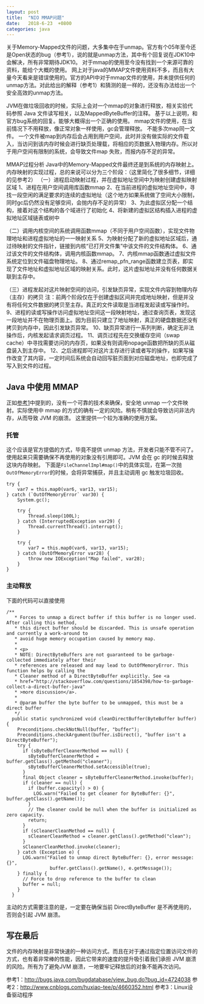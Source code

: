 ```yaml
---
layout: post
title:  "NIO MMAP问题"
date:   2018-6-23  +0800
categories: java
---
```



关于Memory-Mapped文件的问题，大多集中在于unmap。官方有个05年至今还是Open状态的bug（参考1），说的就是unmap方法，其中有个回复说在JDK10中会解决，所有非常期待JDK10。
对于mmap的使用至今没有找到一个来源可靠的资料，能给个大概的使用。
网上对于java的MMAP文件使用资料不多，而且有大量今天看来是错误使用的。官方的API中对于mmap文件的使用，并未提供任何的unmap方法。对此给出的解释（参考1）和猜测的是一样的，还没有办法给出一个安全高效的unmap方法。

JVM在做垃圾回收的时候，实际上会对一个mmap的对象进行释放，相关实验代码参照 Java 文件读写相关，以及MappedByteBuffer的注释。
基于以上说明，和官方bug系统的回复。能够大概得出一个正确的使用。
mmap文件的使用，在当前情况下不用释放，像正常对象一样使用，gc会管理释放。
不能多次map同一文件。
 一个文件被map到内存后会占用到用户空间，此时并没有做实际的文件载入，当访问到该内存时候会进行缺页处理载，将相应的页数据入物理内存。所以对于用户空间有限制的系统，会导致文件map 失败，而报内存不足的异常。

MMAP过程分析
Java中的Memory-Mapped文件最终还是到系统的内存映射上。
内存映射的实现过程，总的来说可以分为三个阶段：（这里简化了很多细节，详细的见参考2）
（一）进程启动映射过程，并在虚拟地址空间中为映射创建虚拟映射区域
1、进程在用户空间调用库函数mmap
2、在当前进程的虚拟地址空间中，寻找一段空闲的满足要求的连续的虚拟地址（这个地方如果系统做了空间大小限制，同时gc后仍然没有足够空间，会抛内存不足的异常）
3、为此虚拟区分配一个结构，接着对这个结构的各个域进行了初始化
4、将新建的虚拟区结构插入进程的虚拟地址区域链表或树中

（二）调用内核空间的系统调用函数mmap（不同于用户空间函数），实现文件物理地址和进程虚拟地址的一一映射关系
5、为映射分配了新的虚拟地址区域后，通过待映射的文件指针，链接到内核“已打开文件集”中该文件的文件结构体。
6、通过该文件的文件结构体，调用内核函数mmap。
7、内核mmap函数通过虚拟文件系统定位到文件磁盘物理地址。
8、通过remap_pfn_range函数建立页表，即实现了文件地址和虚拟地址区域的映射关系。此时，这片虚拟地址并没有任何数据关联到主存中。

（三）进程发起对这片映射空间的访问，引发缺页异常，实现文件内容到物理内存（主存）的拷贝
注：前两个阶段仅在于创建虚拟区间并完成地址映射，但是并没有将任何文件数据的拷贝至主存。真正的文件读取是当进程发起读或写操作时。
9、进程的读或写操作访问虚拟地址空间这一段映射地址，通过查询页表，发现这一段地址并不在物理页面上。因为目前只建立了地址映射，真正的硬盘数据还没有拷贝到内存中，因此引发缺页异常。
10、缺页异常进行一系列判断，确定无非法操作后，内核发起请求调页过程。
11、调页过程先在交换缓存空间（swap cache）中寻找需要访问的内存页，如果没有则调用nopage函数把所缺的页从磁盘装入到主存中。
12、之后进程即可对这片主存进行读或者写的操作，如果写操作改变了其内容，一定时间后系统会自动回写脏页面到对应磁盘地址，也即完成了写入到文件的过程。

## Java 中使用 MMAP
正如[参考1](http://bugs.java.com/bugdatabase/view_bug.do?bug_id=4724038)中提到的，没有一个可靠的技术来确保，安全地 unmap 一个文件映射。实际使用中 mmap 的方式的确有一定的风险。稍有不慎就会导致访问非法内存，从而导致 JVM 的崩溃。
这里提供一个较为准确的使用方案。
### 托管
这个应该是官方提倡的方式，毕竟不提供 unmap 方法，开发者只能不管不问了。使用起来只需要确保不再使用的对象没有引用即可。JVM 会在 gc 的时候去释放这块内存映射。
下面是`FileChannelImpl#map()`中的具体实现，在第一次抛`OutOfMemoryError`的时候，会将异常捕获，并且主动调用 gc 触发垃圾回收。
```
try {
    var7 = this.map0(var6, var13, var15);
} catch (`OutOfMemoryError` var30) {
    System.gc();

    try {
        Thread.sleep(100L);
    } catch (InterruptedException var29) {
        Thread.currentThread().interrupt();
    }

    try {
        var7 = this.map0(var6, var13, var15);
    } catch (OutOfMemoryError var28) {
        throw new IOException("Map failed", var28);
    }
}

```

### 主动释放
下面的代码可以直接使用

```
/**
   * Forces to unmap a direct buffer if this buffer is no longer used. After calling this method,
   * this direct buffer should be discarded. This is unsafe operation and currently a work-around to
   * avoid huge memory occupation caused by memory map.
   *
   * <p>
   * NOTE: DirectByteBuffers are not guaranteed to be garbage-collected immediately after their
   * references are released and may lead to OutOfMemoryError. This function helps by calling the
   * Cleaner method of a DirectByteBuffer explicitly. See <a
   * href="http://stackoverflow.com/questions/1854398/how-to-garbage-collect-a-direct-buffer-java"
   * >more discussion</a>.
   *
   * @param buffer the byte buffer to be unmapped, this must be a direct buffer
   */
  public static synchronized void cleanDirectBuffer(ByteBuffer buffer) {
    Preconditions.checkNotNull(buffer, "buffer");
    Preconditions.checkArgument(buffer.isDirect(), "buffer isn't a DirectByteBuffer");
    try {
      if (sByteBufferCleanerMethod == null) {
        sByteBufferCleanerMethod = buffer.getClass().getMethod("cleaner");
        sByteBufferCleanerMethod.setAccessible(true);
      }
      final Object cleaner = sByteBufferCleanerMethod.invoke(buffer);
      if (cleaner == null) {
        if (buffer.capacity() > 0) {
          LOG.warn("Failed to get cleaner for ByteBuffer: {}", buffer.getClass().getName());
        }
        // The cleaner could be null when the buffer is initialized as zero capacity.
        return;
      }
      if (sCleanerCleanMethod == null) {
        sCleanerCleanMethod = cleaner.getClass().getMethod("clean");
      }
      sCleanerCleanMethod.invoke(cleaner);
    } catch (Exception e) {
      LOG.warn("Failed to unmap direct ByteBuffer: {}, error message: {}",
                buffer.getClass().getName(), e.getMessage());
    } finally {
      // Force to drop reference to the buffer to clean
      buffer = null;
    }
  }
```

主动的方式需要注意的是，一定要在确保当前 DirectByteBuffer 是不再使用的，否则会引起 JVM 崩溃。
## 写在最后
文件的内存映射是非常快速的一种访问方式。而且在对于通过指定位置访问文件的方式，也有着非常棒的性能，因此它带来的速度的提升吸引着我们承担 JVM 崩溃的风险。所有为了避免JVM 崩溃，一地要牢记释放后的对象不能再次访问。


参考1：http://bugs.java.com/bugdatabase/view_bug.do?bug_id=4724038
参考2：http://www.cnblogs.com/huxiao-tee/p/4660352.html
参考3：Linux设备驱动程序